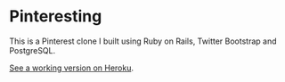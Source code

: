Pinteresting
============

This is a Pinterest clone I built using Ruby on Rails, Twitter Bootstrap and PostgreSQL. 

[See a working version on Heroku](http://pinternet.herokuapp.com/).
